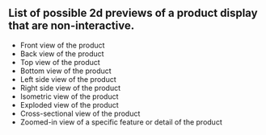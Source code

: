 ## List of possible 2d previews of a product display that are non-interactive.

* Front view of the product
* Back view of the product
* Top view of the product
* Bottom view of the product
* Left side view of the product
* Right side view of the product
* Isometric view of the product
* Exploded view of the product
* Cross-sectional view of the product
* Zoomed-in view of a specific feature or detail of the product
